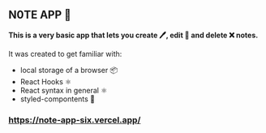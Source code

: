 ## N0TE APP 📜

**This is a very basic app that lets you create 🖊, edit 📝 and delete ❌ notes.**

It was created to get familiar with: 
 - local storage of a browser 📦
 - React Hooks ⚛
 - React syntax in general ⚛
 - styled-compontents 🧣

 ### https://note-app-six.vercel.app/ 
